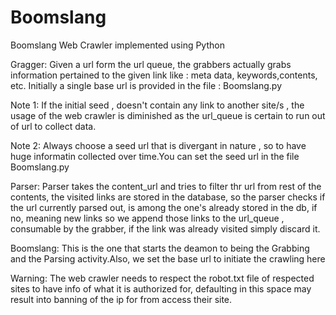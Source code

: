 Boomslang
=========

Boomslang Web Crawler implemented using Python

Gragger:
 Given a  url form the url queue, the grabbers actually grabs information pertained to the given
 link like : meta data, keywords,contents, etc.
     Initially a single base url is provided in the file : Boomslang.py

Note 1: If the initial seed , doesn't contain any link to another site/s , the usage
of the web crawler is diminished as the url_queue is certain to run out of url
to collect data.

Note 2: Always choose a seed url that is divergant in nature , so to have huge
informatin collected over time.You can set the seed url in the file Boomslang.py

 
Parser:
    Parser takes the content_url and tries to filter thr url from rest of the
contents, the visited links are stored in the database, so the parser checks if the
url currently parsed out, is among the one's already stored in the db, if no, meaning
new links so we append those links to the url_queue , consumable by the grabber,
if the link was already visited simply discard it.

Boomslang:
    This is the one that starts the deamon to being the Grabbing and the Parsing
    activity.Also, we set the base url to initiate the crawling here

Warning: The web crawler needs to respect the robot.txt file of respected sites
to have info of what it is authorized for, defaulting in this space may result into
banning of the ip for from access their site.





 
